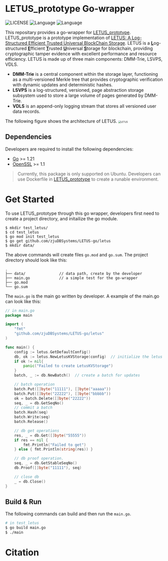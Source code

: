 # LETUS_prototype Go-wrapper
![LICENSE](https://img.shields.io/badge/License-MIT-brightgreen) 
![Language](https://img.shields.io/badge/Language-C%2B%2B17-blue)
![Language](https://img.shields.io/badge/Language-Go-blue)


This repositary provides a go-wrapper for [LETUS_prototype](https://github.com/zjuDBSystems/LETUS_prototype).
LETUS_prototype is a prototype implementation of [LETUS: A Log-Structured Efficient Trusted Universal BlockChain Storage](https://doi.org/10.1145/3626246.3653390).
LETUS is a <u>**L**</u>og-structured <u>**E**</u>fficient <u>**T**</u>rusted <u>**U**</u>niversal <u>**S**</u>torage for blockchain, providing cryptographic tamper evidence with excellent performance and resource efficiency.
LETUS is made up of three main components: DMM-Trie, LSVPS, VDLS.
- **DMM-Trie** is a central component within the storage layer, functioning as a multi-versioned Merkle tree that provides cryptographic verification with dynamic updates and deterministic hashes.
- **LSVPS** is a log-structured, versioned, page abstraction storage subsystem used to store a large volume of pages generated by DMM-Trie.
- **VDLS** is an append-only logging stream that stores all versioned user data records.

The following figure shows the architecture of LETUS.
<img src="./README.assets/Architecture.png" alt="LETUS" style="zoom:50%;" />

## Dependencies
Developers are required to install the following dependencies:
* [Go](https://golang.org/) >= 1.21
* [OpenSSL](https://www.openssl.org/) >= 1.1
> Currently, this package is only supported on Ubuntu. Developers can use Dockerfile in [LETUS_prototype](https://github.com/zjuDBSystems/LETUS_prototype/blob/main/Dockerfile) to create a runable environment.


# Get Started
To use LETUS_prototype through this go wrapper, developers first need to create a project directory, and initailize the go module.
```
$ mkdir test_letus/
$ cd test_letus
$ go mod init test_letus
$ go get github.com/zjuDBSystems/LETUS-go/letus
$ mkdir data/
```
The above commands will create files `go.mod` and `go.sum`. The project directory should look like this:
```
.
├── data/               // data path, create by the developer
├── main.go             // a simple test for the go-wrapper
├── go.mod
└── go.sum
```
The `main.go` is the main go written by developer. A example of the main.go can look like this:

```go
// in main.go
package main

import (
	"fmt"
	"github.com/zjuDBSystems/LETUS-go/letus"
)

func main() {
    config := letus.GetDefaultConfig()
    db, ok := letus.NewLetusKVStorage(config)  // initialize the letus database
    if ok != nil{
        panic("Failed to create LetusKVStorage")
    }
    batch, _ := db.NewBatch()  // create a batch for updates

    // batch operation
    batch.Put([]byte("11111"), []byte("aaaaa"))
    batch.Put([]byte("22222"), []byte("bbbbb"))
    ok = batch.Delete([]byte("22222"))
    seq, _ = db.GetSeqNo()
    // commit a batch
    batch.Hash(seq)
    batch.Write(seq)
    batch.Release()

    // db get operations
    res, _ = db.Get([]byte("55555"))
    if res == nil { 
        fmt.Println("Failed to get") 
    } else { fmt.Println(string(res)) }

    // db proof operation.
    seq, _ = db.GetStableSeqNo()
    db.Proof([]byte("11111"), seq)

    // close db
    _ = db.Close()
}
```

## Build & Run
The following commands can build and then run the `main.go`.
```bash
# in test_letus
$ go build main.go
$ ./main
```


# Citation
